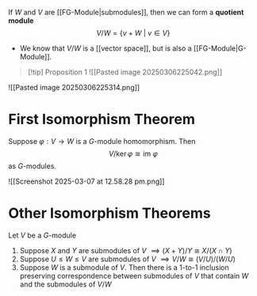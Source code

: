 If $W$ and $V$ are [[FG-Module|submodules]], then we can form a **quotient module** 
$$V/W =\{v+W\:|\:v\in V\}$$

- We know that $V/W$ is a [[vector space]], but is also a [[FG-Module|G-Module]].

> [!tip] Proposition 1
> ![[Pasted image 20250306225042.png]]

![[Pasted image 20250306225314.png]]

# First Isomorphism Theorem

Suppose $\varphi: V\to W$ is a $G$-module homomorphism. Then 
$$V / \ker \varphi \cong \text{im }\varphi$$
as $G$-modules.

![[Screenshot 2025-03-07 at 12.58.28 pm.png]]

# Other Isomorphism Theorems
Let $V$ be a $G$-module

1. Suppose $X$ and $Y$ are submodules of $V$ $\implies (X+Y)/Y \:\cong\: X/(X\cap Y)$ 
2. Suppose $U \leq W \leq V$ are submodules of $V$ $\implies V/W \:\cong\: (V/U)/(W/U)$
3. Suppose $W$ is a submodule of $V$. Then there is a 1-to-1 inclusion preserving correspondence between submodules of $V$ that contain $W$ and the submodules of $V/W$

